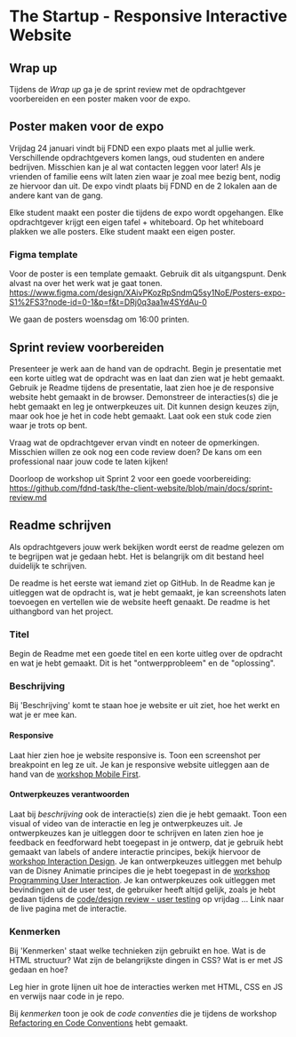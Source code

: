 # The Startup - Responsive Interactive Website

## Wrap up

Tijdens de *Wrap up* ga je de sprint review met de opdrachtgever voorbereiden en een poster maken voor de expo. 

## Poster maken voor de expo

Vrijdag 24 januari vindt bij FDND een expo plaats met al jullie werk. Verschillende opdrachtgevers komen langs, oud studenten en andere bedrijven. Misschien kan je al wat contacten leggen voor later! 
Als je vrienden of familie eens wilt laten zien waar je zoal mee bezig bent, nodig ze hiervoor dan uit. De expo vindt plaats bij FDND en de 2 lokalen aan de andere kant van de gang.

Elke student maakt een poster die tijdens de expo wordt opgehangen. Elke opdrachtgever krijgt een eigen tafel + whiteboard. Op het whiteboard plakken we alle posters. Elke student maakt een eigen poster. 

### Figma template
Voor de poster is een template gemaakt. Gebruik dit als uitgangspunt. Denk alvast na over het werk wat je gaat tonen.  
https://www.figma.com/design/XAivPKozRpSndmQ5sy1NoE/Posters-expo-S1%2FS3?node-id=0-1&p=f&t=DRj0q3aa1w4SYdAu-0
 
 We gaan de posters woensdag om 16:00 printen.


## Sprint review voorbereiden

Presenteer je werk aan de hand van de opdracht. Begin je presentatie met een korte uitleg wat de opdracht was en laat dan zien wat je hebt gemaakt. Gebruik je Readme tijdens de presentatie, laat zien hoe je de responsive website hebt gemaakt in de browser. Demonstreer de interacties(s) die je hebt gemaakt en leg je ontwerpkeuzes uit. Dit kunnen design keuzes zijn, maar ook hoe je het in code hebt gemaakt. Laat ook een stuk code zien waar je trots op bent. 

Vraag wat de opdrachtgever ervan vindt en noteer de opmerkingen. Misschien willen ze ook nog een code review doen? De kans om een professional naar jouw code te laten kijken! 

Doorloop de workshop uit Sprint 2 voor een goede voorbereiding: https://github.com/fdnd-task/the-client-website/blob/main/docs/sprint-review.md


## Readme schrijven
Als opdrachtgevers jouw werk bekijken wordt eerst de readme gelezen om te begrijpen wat je gedaan hebt. Het is belangrijk om dit bestand heel duidelijk te schrijven.

De readme is het eerste wat iemand ziet op GitHub. In de Readme kan je uitleggen wat de opdracht is, wat je hebt gemaakt, je kan screenshots laten toevoegen en vertellen wie de website heeft genaakt. De readme is het uithangbord van het project.

### Titel
Begin de Readme met een goede titel en een korte uitleg over de opdracht en wat je hebt gemaakt. Dit is het "ontwerpprobleem" en de "oplossing".

### Beschrijving
Bij 'Beschrijving' komt te staan hoe je website er uit ziet, hoe het werkt en wat je er mee kan. 

#### Responsive
Laat hier zien hoe je website responsive is. 
Toon een screenshot per breakpoint en leg ze uit. 
Je kan je responsive website uitleggen  aan de hand van de [workshop Mobile First](mobile-first.md).

#### Ontwerpkeuzes verantwoorden
Laat bij _beschrijving_  ook de interactie(s) zien die je hebt gemaakt. Toon een visual of video van de interactie en leg je ontwerpkeuzes uit. 
Je ontwerpkeuzes kan je uitleggen door te schrijven en laten zien hoe je feedback en feedforward hebt toegepast in je ontwerp, dat je gebruik hebt gemaakt van labels of andere interactie principes, bekijk hiervoor de [workshop Interaction Design](interaction-design.md). 
Je kan ontwerpkeuzes uitleggen met behulp van de Disney Animatie principes die je hebt toegepast in de [workshop Programming User Interaction](programming-user-interaction.md).
Je kan ontwerpkeuzes ook uitleggen met bevindingen uit de user test, de gebruiker heeft altijd gelijk, zoals je hebt gedaan tijdens de [code/design review - user testing](code-design-review-user-testing.md) op vrijdag ... Link naar de live pagina met de interactie.

### Kenmerken 
Bij 'Kenmerken' staat welke technieken zijn gebruikt en hoe. Wat is de HTML structuur? Wat zijn de belangrijkste dingen in CSS? Wat is er met JS gedaan en hoe?

Leg hier in grote lijnen uit hoe de interacties werken met HTML, CSS en JS en verwijs naar code in je repo. 

Bij _kenmerken_ toon je ook de _code conventies_ die je tijdens de workshop [Refactoring en Code Conventions](refactoring-code-conventions.md) hebt gemaakt. 
